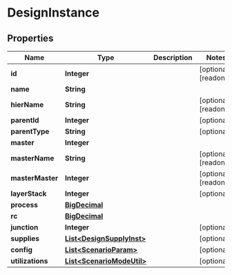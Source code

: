 

# DesignInstance

## Properties

Name | Type | Description | Notes
------------ | ------------- | ------------- | -------------
**id** | **Integer** |  |  [optional] [readonly]
**name** | **String** |  | 
**hierName** | **String** |  |  [optional] [readonly]
**parentId** | **Integer** |  |  [optional]
**parentType** | **String** |  |  [optional]
**master** | **Integer** |  | 
**masterName** | **String** |  |  [optional] [readonly]
**masterMaster** | **Integer** |  |  [optional] [readonly]
**layerStack** | **Integer** |  |  [optional]
**process** | [**BigDecimal**](BigDecimal.md) |  | 
**rc** | [**BigDecimal**](BigDecimal.md) |  | 
**junction** | **Integer** |  |  [optional]
**supplies** | [**List&lt;DesignSupplyInst&gt;**](DesignSupplyInst.md) |  |  [optional]
**config** | [**List&lt;ScenarioParam&gt;**](ScenarioParam.md) |  |  [optional]
**utilizations** | [**List&lt;ScenarioModeUtil&gt;**](ScenarioModeUtil.md) |  |  [optional]



